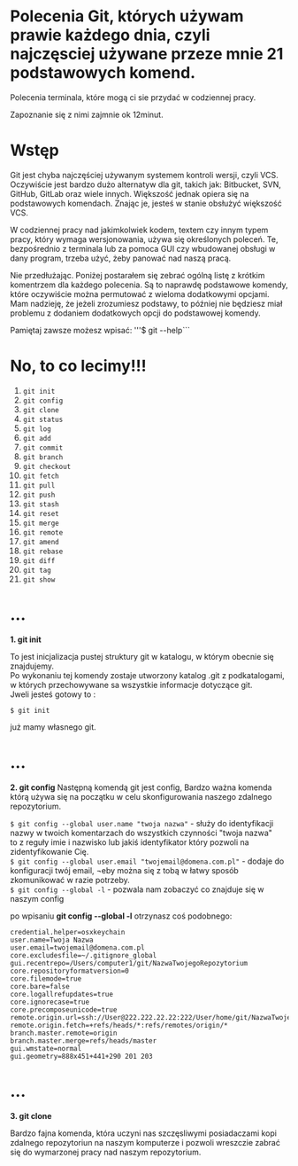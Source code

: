 # Polecenia Git, których używam prawie każdego dnia, czyli najczęsciej używane przeze mnie 21 podstawowych komend.
Polecenia terminala, które mogą ci sie przydać w codziennej pracy.

Zapoznanie się z nimi zajmnie ok 12minut.

# Wstęp
Git jest chyba najczęściej używanym systemem kontroli wersji, czyli VCS.
Oczywiście jest bardzo dużo alternatyw dla git, takich jak: Bitbucket, SVN, GitHub, GitLab oraz wiele innych.
Większość jednak opiera się na podstawowych komendach. Znając je, jesteś w stanie obsłużyć większość VCS.

W codziennej pracy nad jakimkolwiek kodem, textem czy innym typem pracy, który wymaga wersjonowania, używa się określonych poleceń. Te, bezpośrednio z terminala lub za pomoca GUI czy wbudowanej obsługi w dany program, trzeba użyć, żeby panować nad naszą pracą.

Nie przedłużając. Poniżej postarałem się zebrać ogólną listę z krótkim komentrzem dla każdego polecenia.
Są to naprawdę podstawowe komendy, które oczywiście można permutować z wieloma dodatkowymi opcjami. Mam nadzieję, 
że jeżeli zrozumiesz podstawy, to później nie będziesz miał problemu z dodaniem dodatkowych opcji do podstawowej komendy.

Pamiętaj zawsze możesz wpisać:
'''$ git --help```


# No, to co lecimy!!!

1. ```git init```
3. ```git config```
2. ```git clone```
4. ```git status```
5. ```git log```
6. ```git add```
7. ```git commit```
8. ```git branch```
9. ```git checkout```
10. ```git fetch```
11. ```git pull```
12. ```git push```
13. ```git stash```
14. ```git reset```
15. ```git merge```
16. ```git remote```
17. ```git amend```
18. ```git rebase```
19. ```git diff```
20. ```git tag```
21. ```git show``` 



# ...

<b>1. git init</b>

To jest inicjalizacja pustej struktury git w katalogu, w którym obecnie się znajdujemy.<br />
Po wykonaniu tej komendy zostaje utworzony katalog .git z podkatalogami, w których przechowywane sa wszystkie informacje dotyczące git.<br />
Jweli jesteś gotowy to :<br />

```$ git init```<br />

już mamy własnego git.<br />

# ...

<b>2. git config</b>
Następną komendą git jest config, Bardzo ważna komenda którą używa się na początku w celu skonfigurowania naszego zdalnego repozytorium.

```$ git config --global user.name "twoja nazwa"``` - służy do identyfikacji nazwy w twoich komentarzach do wszystkich czynności "twoja nazwa" <br />
to z reguły imie i nazwisko lub jakiś identyfikator który pozwoli na zidentyfikowanie Cię.<br />
```$ git config --global user.email "twojemail@domena.com.pl"``` - dodaje do konfiguracji twój email, ¬eby można się z tobą w łatwy sposób zkomunikować w razie potrzeby.<br />
```$ git config --global -l``` - pozwala nam zobaczyć co znajduje się w naszym config

po wpisaniu <b>git config --global -l</b> otrzynasz coś podobnego:
```
credential.helper=osxkeychain
user.name=Twoja Nazwa
user.email=twojemail@domena.com.pl
core.excludesfile=~/.gitignore_global
gui.recentrepo=/Users/computer1/git/NazwaTwojegoRepozytorium
core.repositoryformatversion=0
core.filemode=true
core.bare=false
core.logallrefupdates=true
core.ignorecase=true
core.precomposeunicode=true
remote.origin.url=ssh://User@222.222.22.22:222/User/home/git/NazwaTwojegoRepozytorium
remote.origin.fetch=+refs/heads/*:refs/remotes/origin/*
branch.master.remote=origin
branch.master.merge=refs/heads/master
gui.wmstate=normal
gui.geometry=888x451+441+290 201 203
```

# ...

<b>3. git clone</b>

Bardzo fajna komenda, która uczyni nas szczęsliwymi posiadaczami kopi zdalnego repozytoriun na naszym komputerze i pozwoli wreszczie zabrać się do wymarzonej pracy nad naszym repozytorium.<br />







